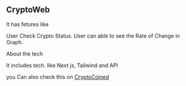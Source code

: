 ## CryptoWeb


It has fetures like

User Check Crypto Status.
User can able to see the Rate of Change in Graph.

About the tech

It includes tech. like Next js, Tailwind and API






you Can also check this on [CryptoCoined](https://cryptocoined.vercel.app/)

